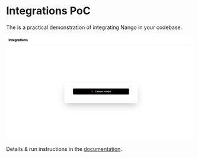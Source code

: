 # Integrations PoC

The is a practical demonstration of integrating Nango in your codebase.

![Example App](example.png)

Details & run instructions in the [documentation](https://docs.nango.dev/getting-started/quickstart#sample-app).
